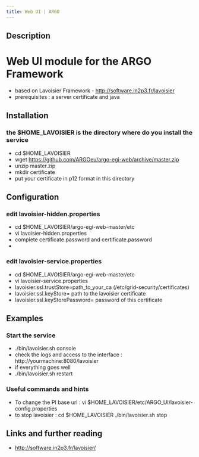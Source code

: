 ```yaml
---
title: Web UI | ARGO
---
```


## Description
# Web UI module for the ARGO Framework

* based on Lavoisier Framework - http://software.in2p3.fr/lavoisier
* prerequisites : a server certificate and java


## Installation 
### the $HOME_LAVOISIER is the directory where do you install the service
* cd $HOME_LAVOISIER
* wget https://github.com/ARGOeu/argo-egi-web/archive/master.zip
* unzip master.zip
* mkdir certificate
* put your certificate in p12 format in this directory


## Configuration 
### edit lavoisier-hidden.properties
* cd $HOME_LAVOISIER/argo-egi-web-master/etc
* vi lavoisier-hidden.properties
* complete certificate.password and certificate.password
*

### edit lavoisier-service.properties
* cd $HOME_LAVOISIER/argo-egi-web-master/etc
* vi lavoisier-service.properties
* lavoisier.ssl.trustStore=path_to_your_ca  (/etc/grid-security/certificates)
* lavoisier.ssl.keyStore= path to the lavoisier certificate
* lavoisier.ssl.keyStorePassword= password of this certificate

## Examples

### Start the service 

* ./bin/lavoisier.sh console
* check the logs and access to the interface : http://yourmachine:8080/lavoisier
* if everything goes well 
*  ./bin/lavoisier.sh restart


### Useful commands and hints

* To change the PI base url : vi $HOME_LAVOISIER/etc/ARGO_UI/lavoisier-config.properties
* to stop lavoisier : 
cd $HOME_LAVOISIER
./bin/lavoisier.sh stop


## Links and further reading

* http://software.in2p3.fr/lavoisier/
